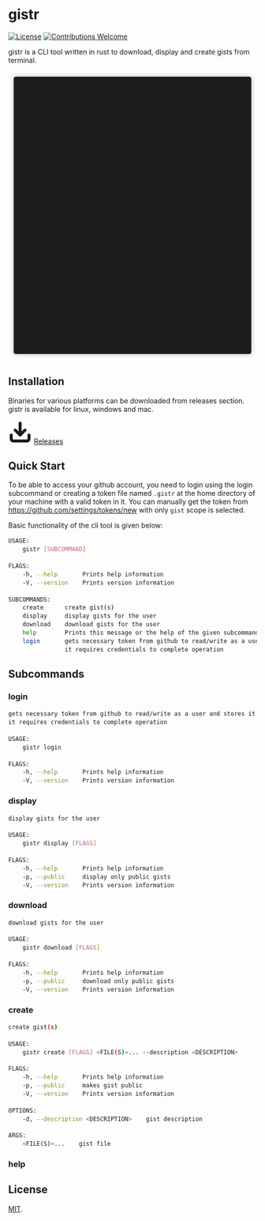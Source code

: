# gistr

[![License](https://img.shields.io/github/license/alicanerdogan/subtle.svg)](https://github.com/alicanerdogan/gistr/blob/master/LICENSE)
[![Contributions Welcome](https://img.shields.io/badge/contributions-welcome-brightgreen.svg?style=flat)](https://github.com/alicanerdogan/gistr/issues)

gistr is a CLI tool written in rust to download, display and create gists from terminal.

![CLI Animation](./docs/cli.gif)

## Installation

Binaries for various platforms can be downloaded from releases section. gistr is available for linux, windows and mac.

[![Releases](./docs/download.svg)](https://github.com/alicanerdogan/gistr/releases) [Releases](https://github.com/alicanerdogan/gistr/releases)

## Quick Start

To be able to access your github account, you need to login using the login subcommand or creating a token file named `.gistr` at the home directory of your machine with a valid token in it. You can manually get the token from https://github.com/settings/tokens/new with only `gist` scope is selected.

Basic functionality of the cli tool is given below:

```sh
USAGE:
    gistr [SUBCOMMAND]

FLAGS:
    -h, --help       Prints help information
    -V, --version    Prints version information

SUBCOMMANDS:
    create      create gist(s)
    display     display gists for the user
    download    download gists for the user
    help        Prints this message or the help of the given subcommand(s)
    login       gets necessary token from github to read/write as a user and stores it in the filesystem
                it requires credentials to complete operation
```

## Subcommands

### login

```sh
gets necessary token from github to read/write as a user and stores it in the filesystem
it requires credentials to complete operation

USAGE:
    gistr login

FLAGS:
    -h, --help       Prints help information
    -V, --version    Prints version information
```

### display

```sh
display gists for the user

USAGE:
    gistr display [FLAGS]

FLAGS:
    -h, --help       Prints help information
    -p, --public     display only public gists
    -V, --version    Prints version information
```

### download

```sh
download gists for the user

USAGE:
    gistr download [FLAGS]

FLAGS:
    -h, --help       Prints help information
    -p, --public     download only public gists
    -V, --version    Prints version information
```

### create

```sh
create gist(s)

USAGE:
    gistr create [FLAGS] <FILE(S)>... --description <DESCRIPTION>

FLAGS:
    -h, --help       Prints help information
    -p, --public     makes gist public
    -V, --version    Prints version information

OPTIONS:
    -d, --description <DESCRIPTION>    gist description

ARGS:
    <FILE(S)>...    gist file
```

### help

## License

[MIT](LICENSE).
